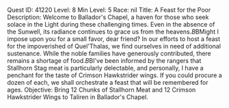 Quest ID: 41220
Level: 8
Min Level: 5
Race: nil
Title: A Feast for the Poor
Description: Welcome to Ballador's Chapel, a haven for those who seek solace in the Light during these challenging times. Even in the absence of the Sunwell, its radiance continues to grace us from the heavens.$B$BMight I impose upon you for a small favor, dear friend? In our efforts to host a feast for the impoverished of Quel'Thalas, we find ourselves in need of additional sustenance. While the noble families have generously contributed, there remains a shortage of food.$B$BI've been informed by the rangers that Stallhorn Stag meat is particularly delectable, and personally, I have a penchant for the taste of Crimson Hawkstrider wings. If you could procure a dozen of each, we shall orchestrate a feast that will be remembered for ages.
Objective: Bring 12 Chunks of Stallhorn Meat and 12 Crimson Hawkstrider Wings to Taliren in Ballador's Chapel.
